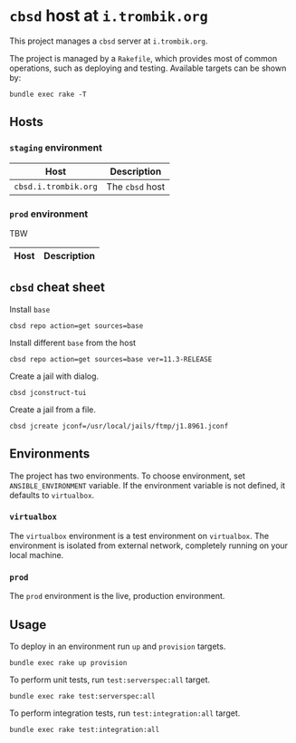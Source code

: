 # `cbsd` host at `i.trombik.org`

This project manages a `cbsd` server at `i.trombik.org`.

The project is managed by a `Rakefile`, which provides most of common
operations, such as deploying and testing. Available targets can be shown by:

```
bundle exec rake -T
```

## Hosts

### `staging` environment

| Host                        | Description                       |
|-----------------------------|-----------------------------------|
| `cbsd.i.trombik.org`        | The `cbsd` host                   |

### `prod` environment

TBW

| Host                        | Description                       |
|-----------------------------|-----------------------------------|

## `cbsd` cheat sheet

Install `base`

```
cbsd repo action=get sources=base
```

Install different `base` from the host

```
cbsd repo action=get sources=base ver=11.3-RELEASE
```

Create a jail with dialog.

```
cbsd jconstruct-tui
```

Create a jail from a file.

```
cbsd jcreate jconf=/usr/local/jails/ftmp/j1.8961.jconf
```

## Environments

The project has two environments. To choose environment, set
`ANSIBLE_ENVIRONMENT` variable. If the environment variable is not defined, it
defaults to `virtualbox`.

### `virtualbox`

The `virtualbox` environment is a test environment on `virtualbox`. The
environment is isolated from external network, completely running on your
local machine.

### `prod`

The `prod` environment is the live, production environment.

## Usage

To deploy in an environment run `up` and `provision` targets.

```
bundle exec rake up provision
```

To perform unit tests, run `test:serverspec:all` target.

```
bundle exec rake test:serverspec:all
```

To perform integration tests, run `test:integration:all` target.

```
bundle exec rake test:integration:all
```
